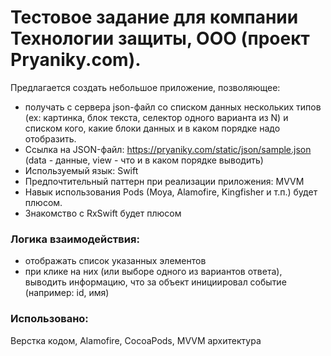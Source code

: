# Тестовое задание для компании Технологии защиты, ООО (проект Pryaniky.com). 


Предлагается создать небольшое приложение, позволяющее:
- получать с сервера json-файл cо списком данных нескольких типов (ex: картинка, блок текста, селектор одного варианта из N) и списком кого, какие блоки данных и в каком порядке надо отобразить.
- Ссылка на JSON-файл: https://pryaniky.com/static/json/sample.json (data - данные, view - что и в каком порядке выводить) 
- Используемый язык: Swift
- Предпочтительный паттерн при реализации приложения: MVVM
- Навык использования Pods (Moya, Alamofire, Kingfisher и т.п.) будет плюсом.
- Знакомство с RxSwift будет плюсом


### Логика взаимодействия:  
- отображать список указанных элементов
- при клике на них (или выборе одного из вариантов ответа), выводить информацию, что за объект инициировал событие (например: id, имя)

### Использовано:

Верстка кодом, Alamofire, CocoaPods, MVVM архитектура
